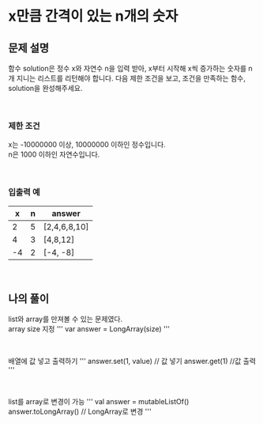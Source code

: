 # x만큼 간격이 있는 n개의 숫자

## 문제 설명
함수 solution은 정수 x와 자연수 n을 입력 받아, x부터 시작해 x씩 증가하는 숫자를 n개 지니는 리스트를 리턴해야 합니다. 다음 제한 조건을 보고, 조건을 만족하는 함수, solution을 완성해주세요.

<br>

### 제한 조건
x는 -10000000 이상, 10000000 이하인 정수입니다.<br>
n은 1000 이하인 자연수입니다.

<br>

### 입출력 예
| x  | n | answer       |
|----|---|--------------|
| 2  | 5 | [2,4,6,8,10] |
| 4  | 3 | [4,8,12]     |
| -4 | 2 | [-4, -8]     |

<br>

## 나의 풀이
list와 array를 만져볼 수 있는 문제였다.<br>
array size 지정
'''
var answer = LongArray(size)
'''

<br>

배열에 값 넣고 출력하기
'''
answer.set(1, value) // 값 넣기
answer.get(1) //값 출력
'''

<br>

list를 array로 변경이 가능
'''
val answer = mutableListOf<Long>()
answer.toLongArray() // LongArray로 변경
'''